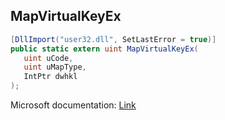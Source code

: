## MapVirtualKeyEx

```csharp
[DllImport("user32.dll", SetLastError = true)]
public static extern uint MapVirtualKeyEx(
   uint uCode,
   uint uMapType,
   IntPtr dwhkl
);
```

Microsoft documentation: [Link](https://docs.microsoft.com/en-us/windows/win32/api/winuser/nf-winuser-mapvirtualkeyexw)
